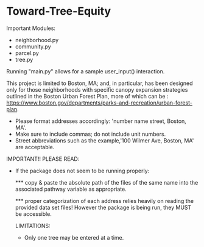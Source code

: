 # Toward-Tree-Equity

Important Modules:
* neighborhood.py
* community.py
* parcel.py
* tree.py

Running "main.py" allows for a sample user_input() interaction.

This project is limited to Boston, MA; and, in particular, has been designed only for those neighborhoods with specific canopy expansion strategies outlined in the Boston Urban Forest Plan, more of which can be : https://www.boston.gov/departments/parks-and-recreation/urban-forest-plan. 

* Please format addresses accordingly: 'number name street, Boston, MA'.
* Make sure to include commas; do not include unit numbers.
* Street abbreviations such as the example,'100 Wilmer Ave, Boston, MA' are acceptable.

IMPORTANT!! PLEASE READ:

* If the package does not seem to be running properly:
  
  *** copy & paste the absolute path of the files of the same name into the associated pathway variable as appropriate.

  *** proper categorization of each address relies heavily on reading the provided data set files! However the package is being run, they MUST be accessible.

  LIMITATIONS:
  * Only one tree may be entered at a time.
